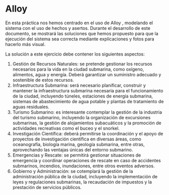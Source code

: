 # Alloy

En esta práctica nos hemos centrado en el uso de Alloy , modelando el sistema con el uso de hechos y asertos. Durante el desarrollo de este documento, se mostrará las soluciones que hemos propuesto para que la ejecución del sistema sea correcta mediante explicaciones y fotos para hacerlo más visual. 

La solución a este ejercicio debe contener los siguientes aspectos: 
1. Gestión de Recursos Naturales: se pretende gestionar los recursos necesarios 
para la vida en la ciudad submarina, como oxígeno, alimentos, agua y energía. 
Deberá garantizar un suministro adecuado y sostenible de estos recursos. 
2. Infraestructura Submarina: será necesario planificar, construir y mantener la 
infraestructura submarina necesaria para el funcionamiento de la ciudad, 
incluyendo túneles, estaciones de energía submarina, sistemas de abastecimiento 
de agua potable y plantas de tratamiento de aguas residuales. 
3. Turismo Submarino: es interesante contemplar la gestión de la industria del 
turismo submarino, incluyendo la organización de excursiones submarinas, la 
gestión de alojamientos subacuáticos y la promoción de actividades recreativas 
como el buceo y el snorkel. 
4. Investigación Científica: deberá permitirse la coordinación y el apoyo de 
proyectos de investigación científica en diversas áreas, como oceanografía, 
biología marina, geología submarina, entre otras, aprovechando las ventajas 
únicas del entorno submarino. 
5. Emergencias y Rescate: se permitirá gestionar situaciones de emergencia y 
coordinar operaciones de rescate en caso de accidentes submarinos, incendios, 
inundaciones, entre otros eventos adversos. 
6. Gobierno y Administración: se cotemplará la gestión de la administración 
pública de la ciudad, incluyendo la implementación de leyes y regulaciones 
submarinas, la recaudación de impuestos y la prestación de servicios públicos.
